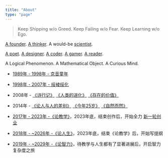 ```yaml
---
title: "About"
type: "page"
---
```


> Keep Shipping w/o Greed. Keep Failing w/o Fear. Keep Learning w/o Ego.

[A founder](../edu). [A thinker](../life). A would-be [scientist](../ai).

[A poet](../poems). [A designer](../design). [A coder](../cs). [A gamer](../games). [A reader](../books).

A Logical Phenomenon. A Mathematical Object. A Curious Mind. 

- [1989年 - 1998年 - 克音童年](../keyin)

- [1998年 - 2007年 - 绥棱绥化](../sui)

- 2008年 - [《诗行记》](../tripasapoet/) [《人类的进化》](../humanevolution/) [《存在的价值》](../valueofliving/)

- 2014年 - [《论人与人的差别》](../diff/) [《今年25岁》](../25/) [《自然而然》](../naturally/)

- [2017年 - 2023年 -《论教学》](../edu/)，2023年底，结束创作后，开始全力 [新一轮创业](../a23)
- [2018年 - ~2026年 -《论人生》](../life/)，2023年底，结束《论教学》后，开始写提纲
- [2019年 - ~2029年 -《论智力》](../ai/)，待教学与人生都有了显著进展后，开启智力复杂度之旅





